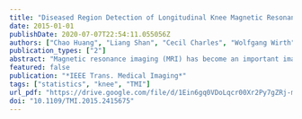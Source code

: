 ```yaml
---
title: "Diseased Region Detection of Longitudinal Knee Magnetic Resonance Imaging Data"
date: 2015-01-01
publishDate: 2020-07-07T22:54:11.055056Z
authors: ["Chao Huang", "Liang Shan", "Cecil Charles", "Wolfgang Wirth", "Marc Niethammer", "Hongtu Zhu"]
publication_types: ["2"]
abstract: "Magnetic resonance imaging (MRI) has become an important imaging technique for quantifying the spatial location and magnitude/direction of longitudinal cartilage morphology changes in patients with osteoarthritis (OA). Although several analytical methods, such as subregion-based analysis, have been developed to refine and improve quantitative cartilage analyses, they can be suboptimal due to two major issues: the lack of spatial correspondence across subjects and time and the spatial heterogeneity of cartilage progression across subjects. The aim of this paper is to present a statistical method for longitudinal cartilage quantification in OA patients, while addressing these two issues. The 3D knee image data is preprocessed to establish spatial correspondence across subjects and/or time. Then, a Gaussian hidden Markov model (GHMM) is proposed to deal with the spatial heterogeneity of cartilage progression across both time and OA subjects. To estimate unknown parameters in GHMM, we employ a pseudo-likelihood function and optimize it by using an expectation-maximization (EM) algorithm. The proposed model can effectively detect diseased regions in each OA subject and present a localized analysis of longitudinal cartilage thickness within each latent subpopulation. Our GHMM integrates the strengths of two standard statistical methods including the local subregion-based analysis and the ordered value approach. We use simulation studies and the Pfizer longitudinal knee MRI dataset to evaluate the finite sample performance of GHMM in the quantification of longitudinal cartilage morphology changes. Our results indicate that GHMM significantly outperforms several standard analytical methods."
featured: false
publication: "*IEEE Trans. Medical Imaging*"
tags: ["statistics", "knee", "TMI"]
url_pdf: "https://drive.google.com/file/d/1Ein6gq0VDoLqcr00Xr2Py7gZRj-mvC7r"
doi: "10.1109/TMI.2015.2415675"
---
```


